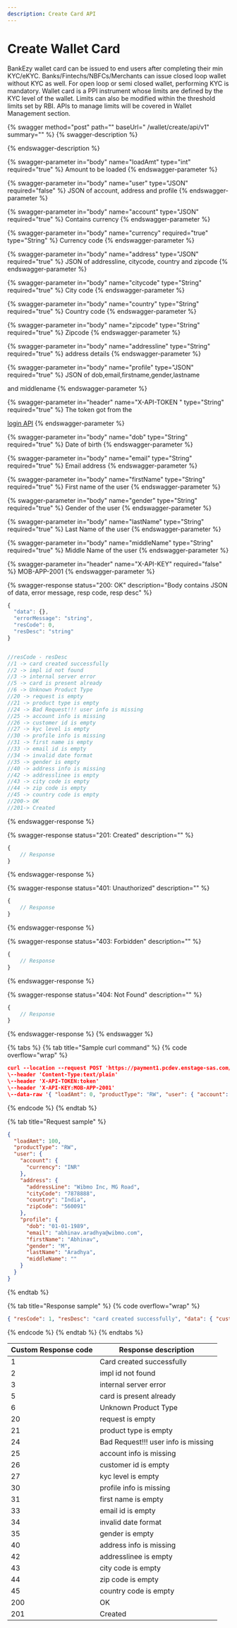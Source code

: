 ```yaml
---
description: Create Card API
---
```


# Create Wallet Card

​​BankEzy wallet card can be issued to end users after completing their min KYC/eKYC. Banks/Fintechs/NBFCs/Merchants can issue closed loop wallet without KYC as well. For open loop or semi closed wallet, performing KYC is mandatory. Wallet card is a PPI instrument whose limits are defined by the KYC level of the wallet. Limits can also be modified within the threshold limits set by RBI. APIs to manage limits will be covered in Wallet Management section.

{% swagger method="post" path="" baseUrl=" <domain>/wallet/create/api/v1" summary="" %}
{% swagger-description %}

{% endswagger-description %}

{% swagger-parameter in="body" name="loadAmt" type="int" required="true" %}
Amount to be loaded
{% endswagger-parameter %}

{% swagger-parameter in="body" name="user" type="JSON" required="false" %}
JSON of account, address and profile
{% endswagger-parameter %}

{% swagger-parameter in="body" name="account" type="JSON" required="true" %}
Contains currency
{% endswagger-parameter %}

{% swagger-parameter in="body" name="currency" required="true" type="String" %}
Currency code
{% endswagger-parameter %}

{% swagger-parameter in="body" name="address" type="JSON" required="true" %}
JSON of addressline, citycode, country and zipcode
{% endswagger-parameter %}

{% swagger-parameter in="body" name="citycode" type="String" required="true" %}
City code
{% endswagger-parameter %}

{% swagger-parameter in="body" name="country" type="String" required="true" %}
Country code
{% endswagger-parameter %}

{% swagger-parameter in="body" name="zipcode" type="String" required="true" %}
Zipcode
{% endswagger-parameter %}

{% swagger-parameter in="body" name="addressline" type="String" required="true" %}
address details
{% endswagger-parameter %}

{% swagger-parameter in="body" name="profile" type="JSON" required="true" %}
JSON of dob,email,firstname,gender,lastname

and middlename
{% endswagger-parameter %}

{% swagger-parameter in="header" name="X-API-TOKEN  " type="String" required="true" %}
The token got from the

[login API](authentication-and-authorization/login-api.md)
{% endswagger-parameter %}

{% swagger-parameter in="body" name="dob" type="String" required="true" %}
Date of birth
{% endswagger-parameter %}

{% swagger-parameter in="body" name="email" type="String" required="true" %}
Email address
{% endswagger-parameter %}

{% swagger-parameter in="body" name="firstName" type="String" required="true" %}
First name of the user
{% endswagger-parameter %}

{% swagger-parameter in="body" name="gender" type="String" required="true" %}
Gender of the user
{% endswagger-parameter %}

{% swagger-parameter in="body" name="lastName" type="String" required="true" %}
Last Name of the user
{% endswagger-parameter %}

{% swagger-parameter in="body" name="middleName" type="String" required="true" %}
Middle Name of the user
{% endswagger-parameter %}

{% swagger-parameter in="header" name="X-API-KEY" required="false" %}
MOB-APP-2001
{% endswagger-parameter %}

{% swagger-response status="200: OK" description="Body contains JSON of data, error message, resp code, resp desc" %}
```javascript
{
  "data": {},
  "errorMessage": "string",
  "resCode": 0,
  "resDesc": "string"
}


//resCode - resDesc
//1 -> card created successfully
//2 -> impl id not found
//3 -> internal server error
//5 -> card is present already
//6 -> Unknown Product Type
//20 -> request is empty
//21 -> product type is empty
//24 -> Bad Request!!! user info is missing
//25 -> account info is missing
//26 -> customer id is empty
//27 -> kyc level is empty
//30 -> profile info is missing
//31 -> first name is empty
//33 -> email id is empty
//34 -> invalid date format
//35 -> gender is empty
//40 -> address info is missing
//42 -> addresslinee is empty
//43 -> city code is empty
//44 -> zip code is empty
//45 -> country code is empty
//200-> OK
//201-> Created
```
{% endswagger-response %}

{% swagger-response status="201: Created" description="" %}
```javascript
{
    // Response
}
```
{% endswagger-response %}

{% swagger-response status="401: Unauthorized" description="" %}
```javascript
{
    // Response
}
```
{% endswagger-response %}

{% swagger-response status="403: Forbidden" description="" %}
```javascript
{
    // Response
}
```
{% endswagger-response %}

{% swagger-response status="404: Not Found" description="" %}
```javascript
{
    // Response
}
```
{% endswagger-response %}
{% endswagger %}

{% tabs %}
{% tab title="Sample curl command" %}
{% code overflow="wrap" %}
```json
curl --location --request POST 'https://payment1.pcdev.enstage-sas.com/wallet/create/api/v1'
\--header 'Content-Type:text/plain'
\--header 'X-API-TOKEN:token'
\--header 'X-API-KEY:MOB-APP-2001'
\--data-raw '{ "loadAmt": 0, "productType": "RW", "user": { "account": { "currency": "string" }, "address": { "addressLine": "string", "cityCode": "string", "country": "string", "zipCode": "string" }, "profile": { "dob": "12-10-2020", "email": "string", "firstName": "string", "gender": "M", "lastName": "string", "middleName": "string" } } }'
```
{% endcode %}
{% endtab %}

{% tab title="Request sample" %}
```json
{
  "loadAmt": 100,
  "productType": "RW",
  "user": {
    "account": {
      "currency": "INR"
    },
    "address": {
      "addressLine": "Wibmo Inc, MG Road",
      "cityCode": "7878888",
      "country": "India",
      "zipCode": "560091"
    },
    "profile": {
      "dob": "01-01-1989",
      "email": "abhinav.aradhya@wibmo.com",
      "firstName": "Abhinav",
      "gender": "M",
      "lastName": "Aradhya",
      "middleName": ""
    }
  }
}
```
{% endtab %}

{% tab title="Response sample" %}
{% code overflow="wrap" %}
```json
{ "resCode": 1, "resDesc": "card created successfully", "data": { "customerId": "1815", "name": "Raja Ram", "walletId": 601, "mobile": "2222222299", "cardNumber": "4123XXXXXXXX0404", "cardExpiry": "072021" } }
```
{% endcode %}
{% endtab %}
{% endtabs %}

| Custom Response code | Response description                |
| -------------------- | ----------------------------------- |
| 1                    | Card created successfully           |
| 2                    | impl id not found                   |
| 3                    | internal server error               |
| 5                    | card is present already             |
| 6                    | Unknown Product Type                |
| 20                   | request is empty                    |
| 21                   | product type is empty               |
| 24                   | Bad Request!!! user info is missing |
| 25                   | account info is missing             |
| 26                   | customer id is empty                |
| 27                   | kyc level is empty                  |
| 30                   | profile info is missing             |
| 31                   | first name is empty                 |
| 33                   | email id is empty                   |
| 34                   | invalid date format                 |
| 35                   | gender is empty                     |
| 40                   | address info is missing             |
| 42                   | addresslinee is empty               |
| 43                   | city code is empty                  |
| 44                   | zip code is empty                   |
| 45                   | country code is empty               |
| 200                  | OK                                  |
| 201                  | Created                             |
